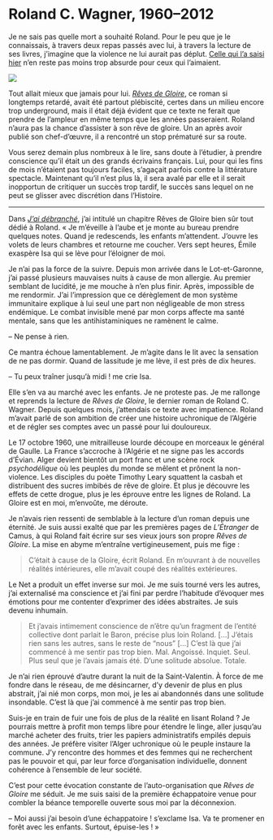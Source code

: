 # Roland C. Wagner, 1960–2012

Je ne sais pas quelle mort a souhaité Roland. Pour le peu que je le connaissais, à travers deux repas passés avec lui, à travers la lecture de ses livres, j’imagine que la violence ne lui aurait pas déplut. [Celle qui l’a saisi hier](http://www.sudouest.fr/2012/08/06/un-cognacais-decede-dans-une-sortie-de-route-787842-2938.php) n’en reste pas moins trop absurde pour ceux qui l’aimaient.<span id="more-26692"></span>

![](https://tcrouzet.com/images_tc/2012/08/roland.jpg)

Tout allait mieux que jamais pour lui. [*Rêves de Gloire*](http://www.l-atalante.com/catalogue/la_dentelle_du_cygne/reves_de_gloire/48/698/roland_c_wagner/detail.html), ce roman si longtemps retardé, avait été partout plébiscité, certes dans un milieu encore trop underground, mais il était déjà évident que ce texte ne ferait que prendre de l’ampleur en même temps que les années passeraient. Roland n’aura pas la chance d’assister à son rêve de gloire. Un an après avoir publié son chef-d’œuvre, il a rencontré un stop prématuré sur sa route.

Vous serez demain plus nombreux à le lire, sans doute à l’étudier, à prendre conscience qu’il était un des grands écrivains français. Lui, pour qui les fins de mois n’étaient pas toujours faciles, s’agaçait parfois contre la littérature spectacle. Maintenant qu’il n’est plus là, il sera avalé par elle et il serait inopportun de critiquer un succès trop tardif, le succès sans lequel on ne peut se glisser avec discrétion dans l’Histoire.

---

Dans [*J’ai débranché*](https://tcrouzet.com/jai-debranche/), j’ai intitulé un chapitre Rêves de Gloire bien sûr tout dédié à Roland. « Je m’éveille à l’aube et je monte au bureau prendre quelques notes. Quand je redescends, les enfants m’attendent. J’ouvre les volets de leurs chambres et retourne me coucher. Vers sept heures, Émile exaspère Isa qui se lève pour l’éloigner de moi.

Je n’ai pas la force de la suivre. Depuis mon arrivée dans le Lot-et-Garonne, j’ai passé plusieurs mauvaises nuits à cause de mon allergie. Au premier semblant de lucidité, je me mouche à n’en plus finir. Après, impossible de me rendormir. J’ai l’impression que ce dérèglement de mon système immunitaire explique à lui seul une part non négligeable de mon stress endémique. Le combat invisible mené par mon corps affecte ma santé mentale, sans que les antihistaminiques ne ramènent le calme.

– Ne pense à rien.

Ce mantra échoue lamentablement. Je m’agite dans le lit avec la sensation de ne pas dormir. Quand de lassitude je me lève, il est près de dix heures.

– Tu peux traîner jusqu’à midi ! me crie Isa.

Elle s’en va au marché avec les enfants. Je ne proteste pas. Je me rallonge et reprends la lecture de *Rêves de Gloire*, le dernier roman de Roland C. Wagner. Depuis quelques mois, j’attendais ce texte avec impatience. Roland m’avait parlé de son ambition de créer une histoire uchronique de l’Algérie et de régler ses comptes avec un passé pour lui douloureux.

Le 17 octobre 1960, une mitrailleuse lourde découpe en morceaux le général de Gaulle. La France s’accroche à l’Algérie et ne signe pas les accords d’Évian. Alger devient bientôt un port franc et une scène rock *psychodélique* où les peuples du monde se mêlent et prônent la non-violence. Les disciples du poète Timothy Leary squattent la casbah et distribuent des sucres imbibés de rêve de gloire. Et plus je découvre les effets de cette drogue, plus je les éprouve entre les lignes de Roland. La Gloire est en moi, m’envoûte, me déroute.

Je n’avais rien ressenti de semblable à la lecture d’un roman depuis une éternité. Je suis aussi exalté que par les premières pages de *L’Étranger* de Camus, à qui Roland fait écrire sur ses vieux jours son propre *Rêves de Gloire*. La mise en abyme m’entraîne vertigineusement, puis me fige :

> C’était à cause de la Gloire, écrit Roland. En m’ouvrant à de nouvelles réalités intérieures, elle m’avait coupé des réalités extérieures.

Le Net a produit un effet inverse sur moi. Je me suis tourné vers les autres, j’ai externalisé ma conscience et j’ai fini par perdre l’habitude d’évoquer mes émotions pour me contenter d’exprimer des idées abstraites. Je suis devenu inhumain.

> Et j’avais intimement conscience de n’être qu’un fragment de l’entité collective dont parlait le Baron, précise plus loin Roland. \[…\] J’étais rien sans les autres, sans le reste de “nous” \[…\] C’est là que j’ai commencé à me sentir pas trop bien. Mal. Angoissé. Inquiet. Seul. Plus seul que je l’avais jamais été. D’une solitude absolue. Totale.

Je n’ai rien éprouvé d’autre durant la nuit de la Saint-Valentin. À force de me fondre dans le réseau, de me désincarner, d’y devenir de plus en plus abstrait, j’ai nié mon corps, mon moi, je les ai abandonnés dans une solitude insondable. C’est là que j’ai commencé à me sentir pas trop bien.

Suis-je en train de fuir une fois de plus de la réalité en lisant Roland ? Je pourrais mettre à profit mon temps libre pour étendre le linge, aller jusqu’au marché acheter des fruits, trier les papiers administratifs empilés depuis des années. Je préfère visiter l’Alger uchronique où le peuple instaure la commune. J’y rencontre des hommes et des femmes qui ne recherchent pas le pouvoir et qui, par leur force d’organisation individuelle, donnent cohérence à l’ensemble de leur société.

C’est pour cette évocation constante de l’auto-organisation que *Rêves de Gloire* me séduit. Je me suis saisi de la première échappatoire venue pour combler la béance temporelle ouverte sous moi par la déconnexion.

– Moi aussi j’ai besoin d’une échappatoire ! s’exclame Isa. Va te promener en forêt avec les enfants. Surtout, épuise-les ! »